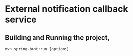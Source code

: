 # External notification callback service 

Building and Running the project,
-------------------------------------

```
mvn spring-boot:run [options] 
```



